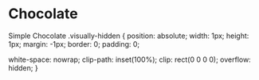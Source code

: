 # Chocolate

Simple Chocolate
.visually-hidden {
position: absolute;
width: 1px;
height: 1px;
margin: -1px;
border: 0;
padding: 0;

white-space: nowrap;
clip-path: inset(100%);
clip: rect(0 0 0 0);
overflow: hidden;
}
